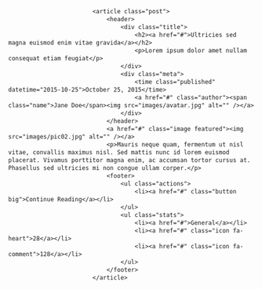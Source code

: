 <!-- Post -->
							<article class="post">
								<header>
									<div class="title">
										<h2><a href="#">Ultricies sed magna euismod enim vitae gravida</a></h2>
										<p>Lorem ipsum dolor amet nullam consequat etiam feugiat</p>
									</div>
									<div class="meta">
										<time class="published" datetime="2015-10-25">October 25, 2015</time>
										<a href="#" class="author"><span class="name">Jane Doe</span><img src="images/avatar.jpg" alt="" /></a>
									</div>
								</header>
								<a href="#" class="image featured"><img src="images/pic02.jpg" alt="" /></a>
								<p>Mauris neque quam, fermentum ut nisl vitae, convallis maximus nisl. Sed mattis nunc id lorem euismod placerat. Vivamus porttitor magna enim, ac accumsan tortor cursus at. Phasellus sed ultricies mi non congue ullam corper.</p>
								<footer>
									<ul class="actions">
										<li><a href="#" class="button big">Continue Reading</a></li>
									</ul>
									<ul class="stats">
										<li><a href="#">General</a></li>
										<li><a href="#" class="icon fa-heart">28</a></li>
										<li><a href="#" class="icon fa-comment">128</a></li>
									</ul>
								</footer>
							</article>

						